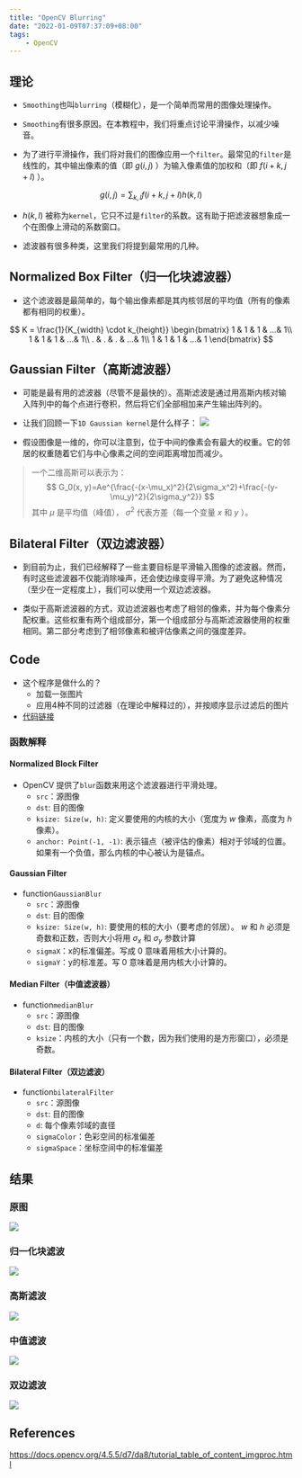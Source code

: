 ```yaml
---
title: "OpenCV Blurring"
date: "2022-01-09T07:37:09+08:00"
tags:
    - OpenCV
---
```


## 理论


- `Smoothing`也叫`blurring`（模糊化），是一个简单而常用的图像处理操作。

- `Smoothing`有很多原因。在本教程中，我们将重点讨论平滑操作，以减少噪音。

- 为了进行平滑操作，我们将对我们的图像应用一个`filter`。最常见的`filter`是线性的，其中输出像素的值（即 $g(i,j)$ ）为输入像素值的加权和（即 $f(i+k,j+l)$ ）。

$$
g(i, j) = \sum_{k, l}{f(i+k, j+l)h(k, l)}
$$

- $h(k,l)$ 被称为`kernel`，它只不过是`filter`的系数。这有助于把滤波器想象成一个在图像上滑动的系数窗口。

- 滤波器有很多种类，这里我们将提到最常用的几种。

## Normalized Box Filter（归一化块滤波器）

- 这个滤波器是最简单的，每个输出像素都是其内核邻居的平均值（所有的像素都有相同的权重）。

$$
K = \frac{1}{K_{width} \cdot k_{height}}
\begin{bmatrix}
1 & 1 & 1 & ...& 1\\
1 & 1 & 1 & ...& 1\\
. & . & . & ...& 1\\
1 & 1 & 1 & ...& 1
\end{bmatrix}
$$

## Gaussian Filter（高斯滤波器）

- 可能是最有用的滤波器（尽管不是最快的）。高斯滤波是通过用高斯内核对输入阵列中的每个点进行卷积，然后将它们全部相加来产生输出阵列的。

- 让我们回顾一下`1D Gaussian kernel`是什么样子：
![](https://docs.opencv.org/4.5.5/Smoothing_Tutorial_theory_gaussian_0.jpg)

- 假设图像是一维的，你可以注意到，位于中间的像素会有最大的权重。它的邻居的权重随着它们与中心像素之间的空间距离增加而减少。

>一个二维高斯可以表示为：
>$$
>G_0(x, y)=Ae^{\frac{-(x-\mu_x)^2}{2\sigma_x^2}+\frac{-(y-\mu_y)^2}{2\sigma_y^2}}
>$$
>其中 $\mu$ 是平均值（峰值）， $\sigma^2$ 代表方差（每一个变量 $x$ 和 $y$ ）。

## Bilateral Filter（双边滤波器）

- 到目前为止，我们已经解释了一些主要目标是平滑输入图像的滤波器。然而，有时这些滤波器不仅能消除噪声，还会使边缘变得平滑。为了避免这种情况（至少在一定程度上），我们可以使用一个双边滤波器。

- 类似于高斯滤波器的方式，双边滤波器也考虑了相邻的像素，并为每个像素分配权重。这些权重有两个组成部分，第一个组成部分与高斯滤波器使用的权重相同。第二部分考虑到了相邻像素和被评估像素之间的强度差异。

## Code

- 这个程序是做什么的？
    - 加载一张图片
    - 应用4种不同的过滤器（在理论中解释过的），并按顺序显示过滤后的图片
- [代码链接](https://github.com/fffzlfk/opencv_learning/blob/main/src/basic/blur.cpp)

### 函数解释

#### Normalized Block Filter

- OpenCV 提供了`blur`函数来用这个滤波器进行平滑处理。
    - `src`：源图像
    - `dst`: 目的图像
    - `ksize: Size(w, h)`: 定义要使用的内核的大小（宽度为 $w$ 像素，高度为 $h$ 像素）。
    - `anchor: Point(-1, -1)`: 表示锚点（被评估的像素）相对于邻域的位置。如果有一个负值，那么内核的中心被认为是锚点。
    

#### Gaussian Filter

- function`GaussianBlur`
    - `src`：源图像
    - `dst`: 目的图像
    - `ksize: Size(w, h)`: 要使用的核的大小（要考虑的邻居）。 $w$ 和 $h$ 必须是奇数和正数，否则大小将用 $\sigma_x$ 和 $\sigma_y$ 参数计算
    - `sigmaX`：x的标准偏差。写成 $0$ 意味着用核大小计算的。
    - `sigmaY`：y的标准差。写 $0$ 意味着是用内核大小计算的。

#### Median Filter（中值滤波器）

- function`medianBlur`
    - `src`：源图像
    - `dst`: 目的图像
    - `ksize`：内核的大小（只有一个数，因为我们使用的是方形窗口），必须是奇数。

#### Bilateral Filter（双边滤波）

- function`bilateralFilter`
    - `src`：源图像
    - `dst`: 目的图像
    - `d`: 每个像素邻域的直径
    - `sigmaColor`：色彩空间的标准偏差
    - `sigmaSpace`：坐标空间中的标准偏差


## 结果

### 原图

![](https://s3.bmp.ovh/imgs/2022/01/f5549e957ee61360.png)

### 归一化块滤波

![](https://s3.bmp.ovh/imgs/2022/01/af6bea85825437db.png)

### 高斯滤波

![](https://s3.bmp.ovh/imgs/2022/01/7c940b8963215a69.png)

### 中值滤波

![](https://s3.bmp.ovh/imgs/2022/01/c7a7643fbe5ac8a1.png)

### 双边滤波

![](https://s3.bmp.ovh/imgs/2022/01/787448c87c53ff10.png)

## References

<https://docs.opencv.org/4.5.5/d7/da8/tutorial_table_of_content_imgproc.html>